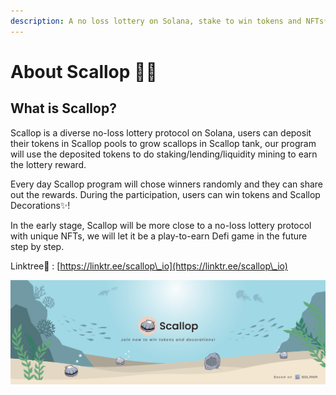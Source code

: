 ```yaml
---
description: A no loss lottery on Solana, stake to win tokens and NFTs✨!
---
```


# About Scallop 🦪🍴

## **What is Scallop?**

Scallop is a diverse no-loss lottery protocol on Solana, users can deposit their tokens in Scallop pools to grow scallops in Scallop tank, our program will use the deposited tokens to do staking/lending/liquidity mining to earn the lottery reward.

Every day Scallop program will chose winners randomly and they can share out the rewards. During the participation, users can win tokens and Scallop Decorations✨!

In the early stage, Scallop will be more close to a no-loss lottery protocol with unique NFTs, we will let it be a play-to-earn Defi game in the future step by step.

Linktree🌲 : [https://linktr.ee/scallop\_io](https://linktr.ee/scallop\_io)

![](.gitbook/assets/scallop-feng-mian-0926.png)
